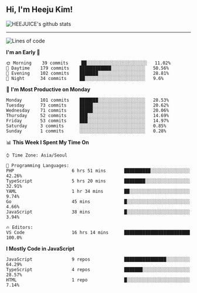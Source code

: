 ## Hi, I'm Heeju Kim!

![HEEJUICE's github stats](https://github-readme-stats.vercel.app/api?username=HEEJUICE&show_icons=true)

---
<!--START_SECTION:waka-->
![Lines of code](https://img.shields.io/badge/From%20Hello%20World%20I%27ve%20Written-19.6%20million%20lines%20of%20code-blue)

**I'm an Early 🐤** 

```text
🌞 Morning    39 commits     ██░░░░░░░░░░░░░░░░░░░░░░░   11.02% 
🌆 Daytime    179 commits    ████████████░░░░░░░░░░░░░   50.56% 
🌃 Evening    102 commits    ███████░░░░░░░░░░░░░░░░░░   28.81% 
🌙 Night      34 commits     ██░░░░░░░░░░░░░░░░░░░░░░░   9.6%

```
📅 **I'm Most Productive on Monday** 

```text
Monday       101 commits    ███████░░░░░░░░░░░░░░░░░░   28.53% 
Tuesday      73 commits     █████░░░░░░░░░░░░░░░░░░░░   20.62% 
Wednesday    71 commits     █████░░░░░░░░░░░░░░░░░░░░   20.06% 
Thursday     52 commits     ███░░░░░░░░░░░░░░░░░░░░░░   14.69% 
Friday       53 commits     ███░░░░░░░░░░░░░░░░░░░░░░   14.97% 
Saturday     3 commits      ░░░░░░░░░░░░░░░░░░░░░░░░░   0.85% 
Sunday       1 commits      ░░░░░░░░░░░░░░░░░░░░░░░░░   0.28%

```


📊 **This Week I Spent My Time On** 

```text
⌚︎ Time Zone: Asia/Seoul

💬 Programming Languages: 
PHP                      6 hrs 51 mins       ██████████░░░░░░░░░░░░░░░   42.26% 
TypeScript               5 hrs 20 mins       ████████░░░░░░░░░░░░░░░░░   32.91% 
YAML                     1 hr 34 mins        ██░░░░░░░░░░░░░░░░░░░░░░░   9.74% 
Go                       45 mins             █░░░░░░░░░░░░░░░░░░░░░░░░   4.66% 
JavaScript               38 mins             █░░░░░░░░░░░░░░░░░░░░░░░░   3.94%

🔥 Editors: 
VS Code                  16 hrs 14 mins      █████████████████████████   100.0%

```

**I Mostly Code in JavaScript** 

```text
JavaScript               9 repos             ████████████████░░░░░░░░░   64.29% 
TypeScript               4 repos             ███████░░░░░░░░░░░░░░░░░░   28.57% 
HTML                     1 repo              █░░░░░░░░░░░░░░░░░░░░░░░░   7.14%

```



<!--END_SECTION:waka-->
